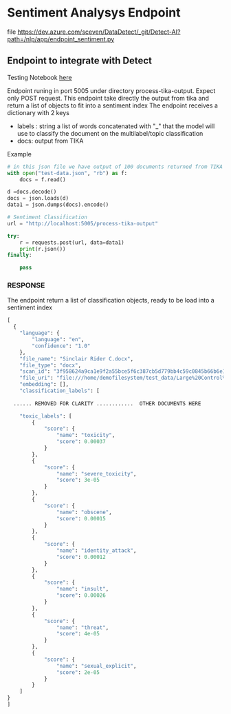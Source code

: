 # Sentiment Analysys Endpoint

file https://dev.azure.com/sceven/DataDetect/_git/Detect-AI?path=/nlp/app/endpoint_sentiment.py


## Endpoint to integrate with Detect
Testing Notebook [here](Notebooks/new_api-sentiment-endpoint.ipynb)

Endpoint runing in port 5005 under directory process-tika-output. Expect only POST request. This endpoint take directly the output from tika and return a list of objects to fit into a sentiment index
The endpoint receives a dictionary with 2 keys
- labels : string a list of words concatenated with "_" that the model will use to classify the document on the multilabel/topic classification
- docs: output from TIKA

Example


```python
# in this json file we have output of 100 documents returned from TIKA
with open("test-data.json", "rb") as f:
    docs = f.read() 

d =docs.decode()
docs = json.loads(d)
data1 = json.dumps(docs).encode()

# Sentiment Classification
url = "http://localhost:5005/process-tika-output" 

try:
    r = requests.post(url, data=data1)
    print(r.json())
finally:

    pass
```
### RESPONSE

The endpoint return a list of classification objects, ready to be load into a sentiment index

```python
[
  {
    "language": {
        "language": "en",
        "confidence": "1.0"
    },
    "file_name": "Sinclair Rider C.docx",
    "file_type": "docx",
    "scan_id": "3f958624a9ca1e9f2a55bce5f6c387cb5d779bb4c59c0845b66b6e19e2f289e6",
    "file_uri": "file:///home/demofilesystem/test_data/Large%20Control%20DataSet/Office%20Files%20and%20Documents/DOCX/Sinclair%20Rider%20C.docx",
    "embedding": [],
    "classification_labels": [
  
  ...... REMOVED FOR CLARITY ............  OTHER DOCUMENTS HERE

    "toxic_labels": [
        {
            "score": {
                "name": "toxicity",
                "score": 0.00037
            }
        },
        {
            "score": {
                "name": "severe_toxicity",
                "score": 3e-05
            }
        },
        {
            "score": {
                "name": "obscene",
                "score": 0.00015
            }
        },
        {
            "score": {
                "name": "identity_attack",
                "score": 0.00012
            }
        },
        {
            "score": {
                "name": "insult",
                "score": 0.00026
            }
        },
        {
            "score": {
                "name": "threat",
                "score": 4e-05
            }
        },
        {
            "score": {
                "name": "sexual_explicit",
                "score": 2e-05
            }
        }
    ]
}
]
```
